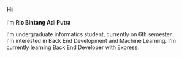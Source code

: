 ### Hi
I'm **Rio Bintang Adi Putra**

I'm undergraduate informatics student, currently on 6th semester. \
I'm interested in Back End Development and Machine Learning.
I'm currently learning Back End Developer with Express.
